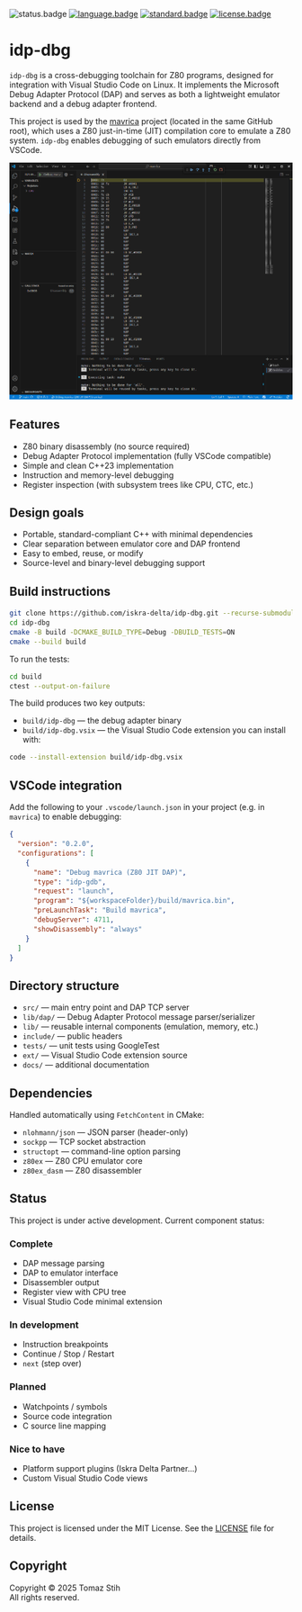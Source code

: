![status.badge] [![language.badge]][language.url] [![standard.badge]][standard.url] [![license.badge]][license.url]

# idp-dbg

`idp-dbg` is a cross-debugging toolchain for Z80 programs, designed for integration with Visual Studio Code on Linux. It implements the Microsoft Debug Adapter Protocol (DAP) and serves as both a lightweight emulator backend and a debug adapter frontend.

This project is used by the [mavrica](https://github.com/iskra-delta/mavrica) project (located in the same GitHub root), which uses a Z80 just-in-time (JIT) compilation core to emulate a Z80 system. `idp-dbg` enables debugging of such emulators directly from VSCode.

![Screenshot](docs/images/idp-emu-alpha.png)

## Features

- Z80 binary disassembly (no source required)
- Debug Adapter Protocol implementation (fully VSCode compatible)
- Simple and clean C++23 implementation
- Instruction and memory-level debugging
- Register inspection (with subsystem trees like CPU, CTC, etc.)

## Design goals

- Portable, standard-compliant C++ with minimal dependencies
- Clear separation between emulator core and DAP frontend
- Easy to embed, reuse, or modify
- Source-level and binary-level debugging support

## Build instructions

```sh
git clone https://github.com/iskra-delta/idp-dbg.git --recurse-submodules
cd idp-dbg
cmake -B build -DCMAKE_BUILD_TYPE=Debug -DBUILD_TESTS=ON
cmake --build build
```

To run the tests:

```sh
cd build
ctest --output-on-failure
```

The build produces two key outputs:

- `build/idp-dbg` — the debug adapter binary
- `build/idp-dbg.vsix` — the Visual Studio Code extension you can install with:

```sh
code --install-extension build/idp-dbg.vsix
```

## VSCode integration

Add the following to your `.vscode/launch.json` in your project (e.g. in `mavrica`) to enable debugging:

```json
{
  "version": "0.2.0",
  "configurations": [
    {
      "name": "Debug mavrica (Z80 JIT DAP)",
      "type": "idp-gdb",
      "request": "launch",
      "program": "${workspaceFolder}/build/mavrica.bin",
      "preLaunchTask": "Build mavrica",
      "debugServer": 4711,
      "showDisassembly": "always"
    }
  ]
}
```

## Directory structure

- `src/` — main entry point and DAP TCP server
- `lib/dap/` — Debug Adapter Protocol message parser/serializer
- `lib/` — reusable internal components (emulation, memory, etc.)
- `include/` — public headers
- `tests/` — unit tests using GoogleTest
- `ext/` — Visual Studio Code extension source
- `docs/` — additional documentation

## Dependencies

Handled automatically using `FetchContent` in CMake:

- `nlohmann/json` — JSON parser (header-only)
- `sockpp` — TCP socket abstraction
- `structopt` — command-line option parsing
- `z80ex` — Z80 CPU emulator core
- `z80ex_dasm` — Z80 disassembler

## Status

This project is under active development. Current component status:

### Complete

- DAP message parsing
- DAP to emulator interface
- Disassembler output
- Register view with CPU tree
- Visual Studio Code minimal extension

### In development

- Instruction breakpoints
- Continue / Stop / Restart
- `next` (step over)

### Planned

- Watchpoints / symbols
- Source code integration
- C source line mapping

### Nice to have

- Platform support plugins (Iskra Delta Partner...)
- Custom Visual Studio Code views

## License

This project is licensed under the MIT License. See the [LICENSE](LICENSE) file for details.

## Copyright

Copyright © 2025 Tomaz Stih  
All rights reserved.

[language.url]: https://en.wikipedia.org/wiki/C%2B%2B23%2B
[language.badge]: https://img.shields.io/badge/language-C++-blue.svg
[standard.url]: https://en.cppreference.com/w/cpp/23
[standard.badge]: https://img.shields.io/badge/standard-C++23-blue.svg
[license.url]: https://github.com/tstih/libcpm3-z80/blob/main/LICENSE
[license.badge]: https://img.shields.io/badge/license-MIT-blue.svg
[status.badge]: https://img.shields.io/badge/status-alpha-orange.svg
